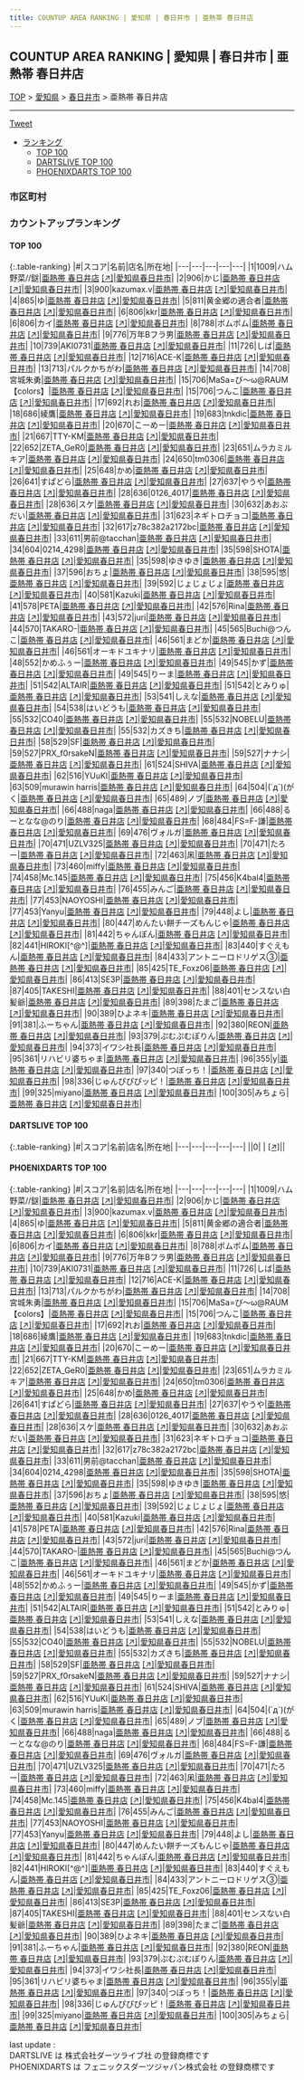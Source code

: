 ```yaml
---
title: COUNTUP AREA RANKING | 愛知県 | 春日井市 | 亜熱帯 春日井店
---
```

## COUNTUP AREA RANKING | 愛知県 | 春日井市 | 亜熱帯 春日井店

[TOP](/darts/rank/) > [愛知県](/darts/rank/愛知県/) > [春日井市](/darts/rank/愛知県/春日井市/) > 亜熱帯 春日井店

___

<a href="https://twitter.com/share?ref_src=twsrc%5Etfw" data-text="COUNTUP AREA RANKING | 愛知県春日井市亜熱帯 春日井店" class="twitter-share-button" data-hashtags="DARTSLIVE,PHOENIXDARTS,darts,ダーツ" data-show-count="false">Tweet</a>

* [ランキング](#カウントアップランキング)
    * [TOP 100](#top-100)
    * [DARTSLIVE TOP 100](#dartslive-top-100)
    * [PHOENIXDARTS TOP 100](#phoenixdarts-top-100)

### 市区町村

<ul>

</ul>

### カウントアップランキング

#### TOP 100



{:.table-ranking}
|#|スコア|名前|店名|所在地|
|---|---|---|---|---|
|1|1009|<span class="rank-name-pd">ハム野菜//鎹</span>|<a href="/darts/rank/shops/10368.html">亜熱帯 春日井店</a> <a href="https://vs.phoenixdarts.com/jp/shop/shopDetailInfo/s_10368?s_seq=10368">[↗]</a>|<a href="/darts/rank/愛知県/春日井市">愛知県春日井市</a>|
|2|906|<span class="rank-name-pd">かじ</span>|<a href="/darts/rank/shops/10368.html">亜熱帯 春日井店</a> <a href="https://vs.phoenixdarts.com/jp/shop/shopDetailInfo/s_10368?s_seq=10368">[↗]</a>|<a href="/darts/rank/愛知県/春日井市">愛知県春日井市</a>|
|3|900|<span class="rank-name-pd">kazumax.v</span>|<a href="/darts/rank/shops/10368.html">亜熱帯 春日井店</a> <a href="https://vs.phoenixdarts.com/jp/shop/shopDetailInfo/s_10368?s_seq=10368">[↗]</a>|<a href="/darts/rank/愛知県/春日井市">愛知県春日井市</a>|
|4|865|<span class="rank-name-pd">ゆ</span>|<a href="/darts/rank/shops/10368.html">亜熱帯 春日井店</a> <a href="https://vs.phoenixdarts.com/jp/shop/shopDetailInfo/s_10368?s_seq=10368">[↗]</a>|<a href="/darts/rank/愛知県/春日井市">愛知県春日井市</a>|
|5|811|<span class="rank-name-pd">黄金郷の適合者</span>|<a href="/darts/rank/shops/10368.html">亜熱帯 春日井店</a> <a href="https://vs.phoenixdarts.com/jp/shop/shopDetailInfo/s_10368?s_seq=10368">[↗]</a>|<a href="/darts/rank/愛知県/春日井市">愛知県春日井市</a>|
|6|806|<span class="rank-name-pd">kkr</span>|<a href="/darts/rank/shops/10368.html">亜熱帯 春日井店</a> <a href="https://vs.phoenixdarts.com/jp/shop/shopDetailInfo/s_10368?s_seq=10368">[↗]</a>|<a href="/darts/rank/愛知県/春日井市">愛知県春日井市</a>|
|6|806|<span class="rank-name-pd">カイ</span>|<a href="/darts/rank/shops/10368.html">亜熱帯 春日井店</a> <a href="https://vs.phoenixdarts.com/jp/shop/shopDetailInfo/s_10368?s_seq=10368">[↗]</a>|<a href="/darts/rank/愛知県/春日井市">愛知県春日井市</a>|
|8|788|<span class="rank-name-pd">ポムポム</span>|<a href="/darts/rank/shops/10368.html">亜熱帯 春日井店</a> <a href="https://vs.phoenixdarts.com/jp/shop/shopDetailInfo/s_10368?s_seq=10368">[↗]</a>|<a href="/darts/rank/愛知県/春日井市">愛知県春日井市</a>|
|9|776|<span class="rank-name-pd">万年Bフラ男</span>|<a href="/darts/rank/shops/10368.html">亜熱帯 春日井店</a> <a href="https://vs.phoenixdarts.com/jp/shop/shopDetailInfo/s_10368?s_seq=10368">[↗]</a>|<a href="/darts/rank/愛知県/春日井市">愛知県春日井市</a>|
|10|739|<span class="rank-name-pd">AKI0731</span>|<a href="/darts/rank/shops/10368.html">亜熱帯 春日井店</a> <a href="https://vs.phoenixdarts.com/jp/shop/shopDetailInfo/s_10368?s_seq=10368">[↗]</a>|<a href="/darts/rank/愛知県/春日井市">愛知県春日井市</a>|
|11|726|<span class="rank-name-pd">しば</span>|<a href="/darts/rank/shops/10368.html">亜熱帯 春日井店</a> <a href="https://vs.phoenixdarts.com/jp/shop/shopDetailInfo/s_10368?s_seq=10368">[↗]</a>|<a href="/darts/rank/愛知県/春日井市">愛知県春日井市</a>|
|12|716|<span class="rank-name-pd">ACE-K</span>|<a href="/darts/rank/shops/10368.html">亜熱帯 春日井店</a> <a href="https://vs.phoenixdarts.com/jp/shop/shopDetailInfo/s_10368?s_seq=10368">[↗]</a>|<a href="/darts/rank/愛知県/春日井市">愛知県春日井市</a>|
|13|713|<span class="rank-name-pd">パルクかちがわ</span>|<a href="/darts/rank/shops/10368.html">亜熱帯 春日井店</a> <a href="https://vs.phoenixdarts.com/jp/shop/shopDetailInfo/s_10368?s_seq=10368">[↗]</a>|<a href="/darts/rank/愛知県/春日井市">愛知県春日井市</a>|
|14|708|<span class="rank-name-pd">宮城朱勇</span>|<a href="/darts/rank/shops/10368.html">亜熱帯 春日井店</a> <a href="https://vs.phoenixdarts.com/jp/shop/shopDetailInfo/s_10368?s_seq=10368">[↗]</a>|<a href="/darts/rank/愛知県/春日井市">愛知県春日井市</a>|
|15|706|<span class="rank-name-pd">MaSa=び～ω@RAUM【colors】</span>|<a href="/darts/rank/shops/10368.html">亜熱帯 春日井店</a> <a href="https://vs.phoenixdarts.com/jp/shop/shopDetailInfo/s_10368?s_seq=10368">[↗]</a>|<a href="/darts/rank/愛知県/春日井市">愛知県春日井市</a>|
|15|706|<span class="rank-name-pd">つんこ</span>|<a href="/darts/rank/shops/10368.html">亜熱帯 春日井店</a> <a href="https://vs.phoenixdarts.com/jp/shop/shopDetailInfo/s_10368?s_seq=10368">[↗]</a>|<a href="/darts/rank/愛知県/春日井市">愛知県春日井市</a>|
|17|692|<span class="rank-name-pd">れお</span>|<a href="/darts/rank/shops/10368.html">亜熱帯 春日井店</a> <a href="https://vs.phoenixdarts.com/jp/shop/shopDetailInfo/s_10368?s_seq=10368">[↗]</a>|<a href="/darts/rank/愛知県/春日井市">愛知県春日井市</a>|
|18|686|<span class="rank-name-pd">綾鷹</span>|<a href="/darts/rank/shops/10368.html">亜熱帯 春日井店</a> <a href="https://vs.phoenixdarts.com/jp/shop/shopDetailInfo/s_10368?s_seq=10368">[↗]</a>|<a href="/darts/rank/愛知県/春日井市">愛知県春日井市</a>|
|19|683|<span class="rank-name-pd">tnkdic</span>|<a href="/darts/rank/shops/10368.html">亜熱帯 春日井店</a> <a href="https://vs.phoenixdarts.com/jp/shop/shopDetailInfo/s_10368?s_seq=10368">[↗]</a>|<a href="/darts/rank/愛知県/春日井市">愛知県春日井市</a>|
|20|670|<span class="rank-name-pd">こーめー</span>|<a href="/darts/rank/shops/10368.html">亜熱帯 春日井店</a> <a href="https://vs.phoenixdarts.com/jp/shop/shopDetailInfo/s_10368?s_seq=10368">[↗]</a>|<a href="/darts/rank/愛知県/春日井市">愛知県春日井市</a>|
|21|667|<span class="rank-name-pd">TTY-KM</span>|<a href="/darts/rank/shops/10368.html">亜熱帯 春日井店</a> <a href="https://vs.phoenixdarts.com/jp/shop/shopDetailInfo/s_10368?s_seq=10368">[↗]</a>|<a href="/darts/rank/愛知県/春日井市">愛知県春日井市</a>|
|22|652|<span class="rank-name-pd">ZETA_GeR0</span>|<a href="/darts/rank/shops/10368.html">亜熱帯 春日井店</a> <a href="https://vs.phoenixdarts.com/jp/shop/shopDetailInfo/s_10368?s_seq=10368">[↗]</a>|<a href="/darts/rank/愛知県/春日井市">愛知県春日井市</a>|
|23|651|<span class="rank-name-pd">ムラカミルキア</span>|<a href="/darts/rank/shops/10368.html">亜熱帯 春日井店</a> <a href="https://vs.phoenixdarts.com/jp/shop/shopDetailInfo/s_10368?s_seq=10368">[↗]</a>|<a href="/darts/rank/愛知県/春日井市">愛知県春日井市</a>|
|24|650|<span class="rank-name-pd">tm0306</span>|<a href="/darts/rank/shops/10368.html">亜熱帯 春日井店</a> <a href="https://vs.phoenixdarts.com/jp/shop/shopDetailInfo/s_10368?s_seq=10368">[↗]</a>|<a href="/darts/rank/愛知県/春日井市">愛知県春日井市</a>|
|25|648|<span class="rank-name-pd">かめ</span>|<a href="/darts/rank/shops/10368.html">亜熱帯 春日井店</a> <a href="https://vs.phoenixdarts.com/jp/shop/shopDetailInfo/s_10368?s_seq=10368">[↗]</a>|<a href="/darts/rank/愛知県/春日井市">愛知県春日井市</a>|
|26|641|<span class="rank-name-pd">すぱどら</span>|<a href="/darts/rank/shops/10368.html">亜熱帯 春日井店</a> <a href="https://vs.phoenixdarts.com/jp/shop/shopDetailInfo/s_10368?s_seq=10368">[↗]</a>|<a href="/darts/rank/愛知県/春日井市">愛知県春日井市</a>|
|27|637|<span class="rank-name-pd">やうや</span>|<a href="/darts/rank/shops/10368.html">亜熱帯 春日井店</a> <a href="https://vs.phoenixdarts.com/jp/shop/shopDetailInfo/s_10368?s_seq=10368">[↗]</a>|<a href="/darts/rank/愛知県/春日井市">愛知県春日井市</a>|
|28|636|<span class="rank-name-pd">0126_4017</span>|<a href="/darts/rank/shops/10368.html">亜熱帯 春日井店</a> <a href="https://vs.phoenixdarts.com/jp/shop/shopDetailInfo/s_10368?s_seq=10368">[↗]</a>|<a href="/darts/rank/愛知県/春日井市">愛知県春日井市</a>|
|28|636|<span class="rank-name-pd">スケ</span>|<a href="/darts/rank/shops/10368.html">亜熱帯 春日井店</a> <a href="https://vs.phoenixdarts.com/jp/shop/shopDetailInfo/s_10368?s_seq=10368">[↗]</a>|<a href="/darts/rank/愛知県/春日井市">愛知県春日井市</a>|
|30|632|<span class="rank-name-pd">あおぶだい</span>|<a href="/darts/rank/shops/10368.html">亜熱帯 春日井店</a> <a href="https://vs.phoenixdarts.com/jp/shop/shopDetailInfo/s_10368?s_seq=10368">[↗]</a>|<a href="/darts/rank/愛知県/春日井市">愛知県春日井市</a>|
|31|623|<span class="rank-name-pd">ネギトロチョコ</span>|<a href="/darts/rank/shops/10368.html">亜熱帯 春日井店</a> <a href="https://vs.phoenixdarts.com/jp/shop/shopDetailInfo/s_10368?s_seq=10368">[↗]</a>|<a href="/darts/rank/愛知県/春日井市">愛知県春日井市</a>|
|32|617|<span class="rank-name-pd">z78c382a2172bc</span>|<a href="/darts/rank/shops/10368.html">亜熱帯 春日井店</a> <a href="https://vs.phoenixdarts.com/jp/shop/shopDetailInfo/s_10368?s_seq=10368">[↗]</a>|<a href="/darts/rank/愛知県/春日井市">愛知県春日井市</a>|
|33|611|<span class="rank-name-pd">男前@tacchan</span>|<a href="/darts/rank/shops/10368.html">亜熱帯 春日井店</a> <a href="https://vs.phoenixdarts.com/jp/shop/shopDetailInfo/s_10368?s_seq=10368">[↗]</a>|<a href="/darts/rank/愛知県/春日井市">愛知県春日井市</a>|
|34|604|<span class="rank-name-pd">0214_4298</span>|<a href="/darts/rank/shops/10368.html">亜熱帯 春日井店</a> <a href="https://vs.phoenixdarts.com/jp/shop/shopDetailInfo/s_10368?s_seq=10368">[↗]</a>|<a href="/darts/rank/愛知県/春日井市">愛知県春日井市</a>|
|35|598|<span class="rank-name-pd">SHOTA</span>|<a href="/darts/rank/shops/10368.html">亜熱帯 春日井店</a> <a href="https://vs.phoenixdarts.com/jp/shop/shopDetailInfo/s_10368?s_seq=10368">[↗]</a>|<a href="/darts/rank/愛知県/春日井市">愛知県春日井市</a>|
|35|598|<span class="rank-name-pd">ゆきゆき</span>|<a href="/darts/rank/shops/10368.html">亜熱帯 春日井店</a> <a href="https://vs.phoenixdarts.com/jp/shop/shopDetailInfo/s_10368?s_seq=10368">[↗]</a>|<a href="/darts/rank/愛知県/春日井市">愛知県春日井市</a>|
|37|596|<span class="rank-name-pd">おちょ</span>|<a href="/darts/rank/shops/10368.html">亜熱帯 春日井店</a> <a href="https://vs.phoenixdarts.com/jp/shop/shopDetailInfo/s_10368?s_seq=10368">[↗]</a>|<a href="/darts/rank/愛知県/春日井市">愛知県春日井市</a>|
|38|595|<span class="rank-name-pd">悠</span>|<a href="/darts/rank/shops/10368.html">亜熱帯 春日井店</a> <a href="https://vs.phoenixdarts.com/jp/shop/shopDetailInfo/s_10368?s_seq=10368">[↗]</a>|<a href="/darts/rank/愛知県/春日井市">愛知県春日井市</a>|
|39|592|<span class="rank-name-pd">じょじょじょ</span>|<a href="/darts/rank/shops/10368.html">亜熱帯 春日井店</a> <a href="https://vs.phoenixdarts.com/jp/shop/shopDetailInfo/s_10368?s_seq=10368">[↗]</a>|<a href="/darts/rank/愛知県/春日井市">愛知県春日井市</a>|
|40|581|<span class="rank-name-pd">Kazuki</span>|<a href="/darts/rank/shops/10368.html">亜熱帯 春日井店</a> <a href="https://vs.phoenixdarts.com/jp/shop/shopDetailInfo/s_10368?s_seq=10368">[↗]</a>|<a href="/darts/rank/愛知県/春日井市">愛知県春日井市</a>|
|41|578|<span class="rank-name-pd">PETA</span>|<a href="/darts/rank/shops/10368.html">亜熱帯 春日井店</a> <a href="https://vs.phoenixdarts.com/jp/shop/shopDetailInfo/s_10368?s_seq=10368">[↗]</a>|<a href="/darts/rank/愛知県/春日井市">愛知県春日井市</a>|
|42|576|<span class="rank-name-pd">Rina</span>|<a href="/darts/rank/shops/10368.html">亜熱帯 春日井店</a> <a href="https://vs.phoenixdarts.com/jp/shop/shopDetailInfo/s_10368?s_seq=10368">[↗]</a>|<a href="/darts/rank/愛知県/春日井市">愛知県春日井市</a>|
|43|572|<span class="rank-name-pd">juri</span>|<a href="/darts/rank/shops/10368.html">亜熱帯 春日井店</a> <a href="https://vs.phoenixdarts.com/jp/shop/shopDetailInfo/s_10368?s_seq=10368">[↗]</a>|<a href="/darts/rank/愛知県/春日井市">愛知県春日井市</a>|
|44|570|<span class="rank-name-pd">TAKARO-</span>|<a href="/darts/rank/shops/10368.html">亜熱帯 春日井店</a> <a href="https://vs.phoenixdarts.com/jp/shop/shopDetailInfo/s_10368?s_seq=10368">[↗]</a>|<a href="/darts/rank/愛知県/春日井市">愛知県春日井市</a>|
|45|565|<span class="rank-name-pd">Buchi@つんこ</span>|<a href="/darts/rank/shops/10368.html">亜熱帯 春日井店</a> <a href="https://vs.phoenixdarts.com/jp/shop/shopDetailInfo/s_10368?s_seq=10368">[↗]</a>|<a href="/darts/rank/愛知県/春日井市">愛知県春日井市</a>|
|46|561|<span class="rank-name-pd">まどか</span>|<a href="/darts/rank/shops/10368.html">亜熱帯 春日井店</a> <a href="https://vs.phoenixdarts.com/jp/shop/shopDetailInfo/s_10368?s_seq=10368">[↗]</a>|<a href="/darts/rank/愛知県/春日井市">愛知県春日井市</a>|
|46|561|<span class="rank-name-pd">オーキドユキナリ</span>|<a href="/darts/rank/shops/10368.html">亜熱帯 春日井店</a> <a href="https://vs.phoenixdarts.com/jp/shop/shopDetailInfo/s_10368?s_seq=10368">[↗]</a>|<a href="/darts/rank/愛知県/春日井市">愛知県春日井市</a>|
|48|552|<span class="rank-name-pd">かめふぅー</span>|<a href="/darts/rank/shops/10368.html">亜熱帯 春日井店</a> <a href="https://vs.phoenixdarts.com/jp/shop/shopDetailInfo/s_10368?s_seq=10368">[↗]</a>|<a href="/darts/rank/愛知県/春日井市">愛知県春日井市</a>|
|49|545|<span class="rank-name-pd">かず</span>|<a href="/darts/rank/shops/10368.html">亜熱帯 春日井店</a> <a href="https://vs.phoenixdarts.com/jp/shop/shopDetailInfo/s_10368?s_seq=10368">[↗]</a>|<a href="/darts/rank/愛知県/春日井市">愛知県春日井市</a>|
|49|545|<span class="rank-name-pd">りーま</span>|<a href="/darts/rank/shops/10368.html">亜熱帯 春日井店</a> <a href="https://vs.phoenixdarts.com/jp/shop/shopDetailInfo/s_10368?s_seq=10368">[↗]</a>|<a href="/darts/rank/愛知県/春日井市">愛知県春日井市</a>|
|51|542|<span class="rank-name-pd">ALTAIR</span>|<a href="/darts/rank/shops/10368.html">亜熱帯 春日井店</a> <a href="https://vs.phoenixdarts.com/jp/shop/shopDetailInfo/s_10368?s_seq=10368">[↗]</a>|<a href="/darts/rank/愛知県/春日井市">愛知県春日井市</a>|
|51|542|<span class="rank-name-pd">とみりゅ</span>|<a href="/darts/rank/shops/10368.html">亜熱帯 春日井店</a> <a href="https://vs.phoenixdarts.com/jp/shop/shopDetailInfo/s_10368?s_seq=10368">[↗]</a>|<a href="/darts/rank/愛知県/春日井市">愛知県春日井市</a>|
|53|541|<span class="rank-name-pd">しえな</span>|<a href="/darts/rank/shops/10368.html">亜熱帯 春日井店</a> <a href="https://vs.phoenixdarts.com/jp/shop/shopDetailInfo/s_10368?s_seq=10368">[↗]</a>|<a href="/darts/rank/愛知県/春日井市">愛知県春日井市</a>|
|54|538|<span class="rank-name-pd">はいどうも</span>|<a href="/darts/rank/shops/10368.html">亜熱帯 春日井店</a> <a href="https://vs.phoenixdarts.com/jp/shop/shopDetailInfo/s_10368?s_seq=10368">[↗]</a>|<a href="/darts/rank/愛知県/春日井市">愛知県春日井市</a>|
|55|532|<span class="rank-name-pd">CO40</span>|<a href="/darts/rank/shops/10368.html">亜熱帯 春日井店</a> <a href="https://vs.phoenixdarts.com/jp/shop/shopDetailInfo/s_10368?s_seq=10368">[↗]</a>|<a href="/darts/rank/愛知県/春日井市">愛知県春日井市</a>|
|55|532|<span class="rank-name-pd">NOBELU</span>|<a href="/darts/rank/shops/10368.html">亜熱帯 春日井店</a> <a href="https://vs.phoenixdarts.com/jp/shop/shopDetailInfo/s_10368?s_seq=10368">[↗]</a>|<a href="/darts/rank/愛知県/春日井市">愛知県春日井市</a>|
|55|532|<span class="rank-name-pd">カズきち</span>|<a href="/darts/rank/shops/10368.html">亜熱帯 春日井店</a> <a href="https://vs.phoenixdarts.com/jp/shop/shopDetailInfo/s_10368?s_seq=10368">[↗]</a>|<a href="/darts/rank/愛知県/春日井市">愛知県春日井市</a>|
|58|529|<span class="rank-name-pd">SF</span>|<a href="/darts/rank/shops/10368.html">亜熱帯 春日井店</a> <a href="https://vs.phoenixdarts.com/jp/shop/shopDetailInfo/s_10368?s_seq=10368">[↗]</a>|<a href="/darts/rank/愛知県/春日井市">愛知県春日井市</a>|
|59|527|<span class="rank-name-pd">PRX_f0rsakeN</span>|<a href="/darts/rank/shops/10368.html">亜熱帯 春日井店</a> <a href="https://vs.phoenixdarts.com/jp/shop/shopDetailInfo/s_10368?s_seq=10368">[↗]</a>|<a href="/darts/rank/愛知県/春日井市">愛知県春日井市</a>|
|59|527|<span class="rank-name-pd">ナナシ</span>|<a href="/darts/rank/shops/10368.html">亜熱帯 春日井店</a> <a href="https://vs.phoenixdarts.com/jp/shop/shopDetailInfo/s_10368?s_seq=10368">[↗]</a>|<a href="/darts/rank/愛知県/春日井市">愛知県春日井市</a>|
|61|524|<span class="rank-name-pd">SHIVA</span>|<a href="/darts/rank/shops/10368.html">亜熱帯 春日井店</a> <a href="https://vs.phoenixdarts.com/jp/shop/shopDetailInfo/s_10368?s_seq=10368">[↗]</a>|<a href="/darts/rank/愛知県/春日井市">愛知県春日井市</a>|
|62|516|<span class="rank-name-pd">YUuKI</span>|<a href="/darts/rank/shops/10368.html">亜熱帯 春日井店</a> <a href="https://vs.phoenixdarts.com/jp/shop/shopDetailInfo/s_10368?s_seq=10368">[↗]</a>|<a href="/darts/rank/愛知県/春日井市">愛知県春日井市</a>|
|63|509|<span class="rank-name-pd">murawin harris</span>|<a href="/darts/rank/shops/10368.html">亜熱帯 春日井店</a> <a href="https://vs.phoenixdarts.com/jp/shop/shopDetailInfo/s_10368?s_seq=10368">[↗]</a>|<a href="/darts/rank/愛知県/春日井市">愛知県春日井市</a>|
|64|504|<span class="rank-name-pd">(´д`)(がく</span>|<a href="/darts/rank/shops/10368.html">亜熱帯 春日井店</a> <a href="https://vs.phoenixdarts.com/jp/shop/shopDetailInfo/s_10368?s_seq=10368">[↗]</a>|<a href="/darts/rank/愛知県/春日井市">愛知県春日井市</a>|
|65|489|<span class="rank-name-pd">ノブ</span>|<a href="/darts/rank/shops/10368.html">亜熱帯 春日井店</a> <a href="https://vs.phoenixdarts.com/jp/shop/shopDetailInfo/s_10368?s_seq=10368">[↗]</a>|<a href="/darts/rank/愛知県/春日井市">愛知県春日井市</a>|
|66|488|<span class="rank-name-pd">naga</span>|<a href="/darts/rank/shops/10368.html">亜熱帯 春日井店</a> <a href="https://vs.phoenixdarts.com/jp/shop/shopDetailInfo/s_10368?s_seq=10368">[↗]</a>|<a href="/darts/rank/愛知県/春日井市">愛知県春日井市</a>|
|66|488|<span class="rank-name-pd">るーとなな@のり</span>|<a href="/darts/rank/shops/10368.html">亜熱帯 春日井店</a> <a href="https://vs.phoenixdarts.com/jp/shop/shopDetailInfo/s_10368?s_seq=10368">[↗]</a>|<a href="/darts/rank/愛知県/春日井市">愛知県春日井市</a>|
|68|484|<span class="rank-name-pd">FS=F-謙</span>|<a href="/darts/rank/shops/10368.html">亜熱帯 春日井店</a> <a href="https://vs.phoenixdarts.com/jp/shop/shopDetailInfo/s_10368?s_seq=10368">[↗]</a>|<a href="/darts/rank/愛知県/春日井市">愛知県春日井市</a>|
|69|476|<span class="rank-name-pd">ヴォルガ</span>|<a href="/darts/rank/shops/10368.html">亜熱帯 春日井店</a> <a href="https://vs.phoenixdarts.com/jp/shop/shopDetailInfo/s_10368?s_seq=10368">[↗]</a>|<a href="/darts/rank/愛知県/春日井市">愛知県春日井市</a>|
|70|471|<span class="rank-name-pd">UZLV325</span>|<a href="/darts/rank/shops/10368.html">亜熱帯 春日井店</a> <a href="https://vs.phoenixdarts.com/jp/shop/shopDetailInfo/s_10368?s_seq=10368">[↗]</a>|<a href="/darts/rank/愛知県/春日井市">愛知県春日井市</a>|
|70|471|<span class="rank-name-pd">たろー</span>|<a href="/darts/rank/shops/10368.html">亜熱帯 春日井店</a> <a href="https://vs.phoenixdarts.com/jp/shop/shopDetailInfo/s_10368?s_seq=10368">[↗]</a>|<a href="/darts/rank/愛知県/春日井市">愛知県春日井市</a>|
|72|463|<span class="rank-name-pd">凩</span>|<a href="/darts/rank/shops/10368.html">亜熱帯 春日井店</a> <a href="https://vs.phoenixdarts.com/jp/shop/shopDetailInfo/s_10368?s_seq=10368">[↗]</a>|<a href="/darts/rank/愛知県/春日井市">愛知県春日井市</a>|
|73|460|<span class="rank-name-pd">miffy</span>|<a href="/darts/rank/shops/10368.html">亜熱帯 春日井店</a> <a href="https://vs.phoenixdarts.com/jp/shop/shopDetailInfo/s_10368?s_seq=10368">[↗]</a>|<a href="/darts/rank/愛知県/春日井市">愛知県春日井市</a>|
|74|458|<span class="rank-name-pd">Mc.145</span>|<a href="/darts/rank/shops/10368.html">亜熱帯 春日井店</a> <a href="https://vs.phoenixdarts.com/jp/shop/shopDetailInfo/s_10368?s_seq=10368">[↗]</a>|<a href="/darts/rank/愛知県/春日井市">愛知県春日井市</a>|
|75|456|<span class="rank-name-pd">K4bal4</span>|<a href="/darts/rank/shops/10368.html">亜熱帯 春日井店</a> <a href="https://vs.phoenixdarts.com/jp/shop/shopDetailInfo/s_10368?s_seq=10368">[↗]</a>|<a href="/darts/rank/愛知県/春日井市">愛知県春日井市</a>|
|76|455|<span class="rank-name-pd">みんご</span>|<a href="/darts/rank/shops/10368.html">亜熱帯 春日井店</a> <a href="https://vs.phoenixdarts.com/jp/shop/shopDetailInfo/s_10368?s_seq=10368">[↗]</a>|<a href="/darts/rank/愛知県/春日井市">愛知県春日井市</a>|
|77|453|<span class="rank-name-pd">NAOYOSHI</span>|<a href="/darts/rank/shops/10368.html">亜熱帯 春日井店</a> <a href="https://vs.phoenixdarts.com/jp/shop/shopDetailInfo/s_10368?s_seq=10368">[↗]</a>|<a href="/darts/rank/愛知県/春日井市">愛知県春日井市</a>|
|77|453|<span class="rank-name-pd">Yanyu</span>|<a href="/darts/rank/shops/10368.html">亜熱帯 春日井店</a> <a href="https://vs.phoenixdarts.com/jp/shop/shopDetailInfo/s_10368?s_seq=10368">[↗]</a>|<a href="/darts/rank/愛知県/春日井市">愛知県春日井市</a>|
|79|448|<span class="rank-name-pd">よし</span>|<a href="/darts/rank/shops/10368.html">亜熱帯 春日井店</a> <a href="https://vs.phoenixdarts.com/jp/shop/shopDetailInfo/s_10368?s_seq=10368">[↗]</a>|<a href="/darts/rank/愛知県/春日井市">愛知県春日井市</a>|
|80|447|<span class="rank-name-pd">めんたい餅チーズもんじゃ</span>|<a href="/darts/rank/shops/10368.html">亜熱帯 春日井店</a> <a href="https://vs.phoenixdarts.com/jp/shop/shopDetailInfo/s_10368?s_seq=10368">[↗]</a>|<a href="/darts/rank/愛知県/春日井市">愛知県春日井市</a>|
|81|442|<span class="rank-name-pd">ちゃんぽん</span>|<a href="/darts/rank/shops/10368.html">亜熱帯 春日井店</a> <a href="https://vs.phoenixdarts.com/jp/shop/shopDetailInfo/s_10368?s_seq=10368">[↗]</a>|<a href="/darts/rank/愛知県/春日井市">愛知県春日井市</a>|
|82|441|<span class="rank-name-pd">HIROKI[^@^]</span>|<a href="/darts/rank/shops/10368.html">亜熱帯 春日井店</a> <a href="https://vs.phoenixdarts.com/jp/shop/shopDetailInfo/s_10368?s_seq=10368">[↗]</a>|<a href="/darts/rank/愛知県/春日井市">愛知県春日井市</a>|
|83|440|<span class="rank-name-pd">すぐえもん</span>|<a href="/darts/rank/shops/10368.html">亜熱帯 春日井店</a> <a href="https://vs.phoenixdarts.com/jp/shop/shopDetailInfo/s_10368?s_seq=10368">[↗]</a>|<a href="/darts/rank/愛知県/春日井市">愛知県春日井市</a>|
|84|433|<span class="rank-name-pd">アントニーロドリゲス③</span>|<a href="/darts/rank/shops/10368.html">亜熱帯 春日井店</a> <a href="https://vs.phoenixdarts.com/jp/shop/shopDetailInfo/s_10368?s_seq=10368">[↗]</a>|<a href="/darts/rank/愛知県/春日井市">愛知県春日井市</a>|
|85|425|<span class="rank-name-pd">TE_Foxz06</span>|<a href="/darts/rank/shops/10368.html">亜熱帯 春日井店</a> <a href="https://vs.phoenixdarts.com/jp/shop/shopDetailInfo/s_10368?s_seq=10368">[↗]</a>|<a href="/darts/rank/愛知県/春日井市">愛知県春日井市</a>|
|86|413|<span class="rank-name-pd">SE3P</span>|<a href="/darts/rank/shops/10368.html">亜熱帯 春日井店</a> <a href="https://vs.phoenixdarts.com/jp/shop/shopDetailInfo/s_10368?s_seq=10368">[↗]</a>|<a href="/darts/rank/愛知県/春日井市">愛知県春日井市</a>|
|87|405|<span class="rank-name-pd">TAKESHI</span>|<a href="/darts/rank/shops/10368.html">亜熱帯 春日井店</a> <a href="https://vs.phoenixdarts.com/jp/shop/shopDetailInfo/s_10368?s_seq=10368">[↗]</a>|<a href="/darts/rank/愛知県/春日井市">愛知県春日井市</a>|
|88|401|<span class="rank-name-pd">センスない白髪爺</span>|<a href="/darts/rank/shops/10368.html">亜熱帯 春日井店</a> <a href="https://vs.phoenixdarts.com/jp/shop/shopDetailInfo/s_10368?s_seq=10368">[↗]</a>|<a href="/darts/rank/愛知県/春日井市">愛知県春日井市</a>|
|89|398|<span class="rank-name-pd">たまご</span>|<a href="/darts/rank/shops/10368.html">亜熱帯 春日井店</a> <a href="https://vs.phoenixdarts.com/jp/shop/shopDetailInfo/s_10368?s_seq=10368">[↗]</a>|<a href="/darts/rank/愛知県/春日井市">愛知県春日井市</a>|
|90|389|<span class="rank-name-pd">ひよネキ</span>|<a href="/darts/rank/shops/10368.html">亜熱帯 春日井店</a> <a href="https://vs.phoenixdarts.com/jp/shop/shopDetailInfo/s_10368?s_seq=10368">[↗]</a>|<a href="/darts/rank/愛知県/春日井市">愛知県春日井市</a>|
|91|381|<span class="rank-name-pd">ふーちゃん</span>|<a href="/darts/rank/shops/10368.html">亜熱帯 春日井店</a> <a href="https://vs.phoenixdarts.com/jp/shop/shopDetailInfo/s_10368?s_seq=10368">[↗]</a>|<a href="/darts/rank/愛知県/春日井市">愛知県春日井市</a>|
|92|380|<span class="rank-name-pd">REON</span>|<a href="/darts/rank/shops/10368.html">亜熱帯 春日井店</a> <a href="https://vs.phoenixdarts.com/jp/shop/shopDetailInfo/s_10368?s_seq=10368">[↗]</a>|<a href="/darts/rank/愛知県/春日井市">愛知県春日井市</a>|
|93|379|<span class="rank-name-pd">ぷむぷむぽりん</span>|<a href="/darts/rank/shops/10368.html">亜熱帯 春日井店</a> <a href="https://vs.phoenixdarts.com/jp/shop/shopDetailInfo/s_10368?s_seq=10368">[↗]</a>|<a href="/darts/rank/愛知県/春日井市">愛知県春日井市</a>|
|94|373|<span class="rank-name-pd">イワシ社長</span>|<a href="/darts/rank/shops/10368.html">亜熱帯 春日井店</a> <a href="https://vs.phoenixdarts.com/jp/shop/shopDetailInfo/s_10368?s_seq=10368">[↗]</a>|<a href="/darts/rank/愛知県/春日井市">愛知県春日井市</a>|
|95|361|<span class="rank-name-pd">リハビリ婆ちゃま</span>|<a href="/darts/rank/shops/10368.html">亜熱帯 春日井店</a> <a href="https://vs.phoenixdarts.com/jp/shop/shopDetailInfo/s_10368?s_seq=10368">[↗]</a>|<a href="/darts/rank/愛知県/春日井市">愛知県春日井市</a>|
|96|355|<span class="rank-name-pd">y</span>|<a href="/darts/rank/shops/10368.html">亜熱帯 春日井店</a> <a href="https://vs.phoenixdarts.com/jp/shop/shopDetailInfo/s_10368?s_seq=10368">[↗]</a>|<a href="/darts/rank/愛知県/春日井市">愛知県春日井市</a>|
|97|340|<span class="rank-name-pd">つぼっち！</span>|<a href="/darts/rank/shops/10368.html">亜熱帯 春日井店</a> <a href="https://vs.phoenixdarts.com/jp/shop/shopDetailInfo/s_10368?s_seq=10368">[↗]</a>|<a href="/darts/rank/愛知県/春日井市">愛知県春日井市</a>|
|98|336|<span class="rank-name-pd">じゅんぴぴぴッピ！</span>|<a href="/darts/rank/shops/10368.html">亜熱帯 春日井店</a> <a href="https://vs.phoenixdarts.com/jp/shop/shopDetailInfo/s_10368?s_seq=10368">[↗]</a>|<a href="/darts/rank/愛知県/春日井市">愛知県春日井市</a>|
|99|325|<span class="rank-name-pd">miyano</span>|<a href="/darts/rank/shops/10368.html">亜熱帯 春日井店</a> <a href="https://vs.phoenixdarts.com/jp/shop/shopDetailInfo/s_10368?s_seq=10368">[↗]</a>|<a href="/darts/rank/愛知県/春日井市">愛知県春日井市</a>|
|100|305|<span class="rank-name-pd">みちょら</span>|<a href="/darts/rank/shops/10368.html">亜熱帯 春日井店</a> <a href="https://vs.phoenixdarts.com/jp/shop/shopDetailInfo/s_10368?s_seq=10368">[↗]</a>|<a href="/darts/rank/愛知県/春日井市">愛知県春日井市</a>|


#### DARTSLIVE TOP 100



{:.table-ranking}
|#|スコア|名前|店名|所在地|
|---|---|---|---|---|
||0|<span class="rank-name-dl"> </span>|<a href="/darts/rank/shops/.html"></a> <a href="">[↗]</a>|<a href="/darts/rank//"></a>|


#### PHOENIXDARTS TOP 100



{:.table-ranking}
|#|スコア|名前|店名|所在地|
|---|---|---|---|---|
|1|1009|<span class="rank-name-pd">ハム野菜//鎹</span>|<a href="/darts/rank/shops/10368.html">亜熱帯 春日井店</a> <a href="https://vs.phoenixdarts.com/jp/shop/shopDetailInfo/s_10368?s_seq=10368">[↗]</a>|<a href="/darts/rank/愛知県/春日井市">愛知県春日井市</a>|
|2|906|<span class="rank-name-pd">かじ</span>|<a href="/darts/rank/shops/10368.html">亜熱帯 春日井店</a> <a href="https://vs.phoenixdarts.com/jp/shop/shopDetailInfo/s_10368?s_seq=10368">[↗]</a>|<a href="/darts/rank/愛知県/春日井市">愛知県春日井市</a>|
|3|900|<span class="rank-name-pd">kazumax.v</span>|<a href="/darts/rank/shops/10368.html">亜熱帯 春日井店</a> <a href="https://vs.phoenixdarts.com/jp/shop/shopDetailInfo/s_10368?s_seq=10368">[↗]</a>|<a href="/darts/rank/愛知県/春日井市">愛知県春日井市</a>|
|4|865|<span class="rank-name-pd">ゆ</span>|<a href="/darts/rank/shops/10368.html">亜熱帯 春日井店</a> <a href="https://vs.phoenixdarts.com/jp/shop/shopDetailInfo/s_10368?s_seq=10368">[↗]</a>|<a href="/darts/rank/愛知県/春日井市">愛知県春日井市</a>|
|5|811|<span class="rank-name-pd">黄金郷の適合者</span>|<a href="/darts/rank/shops/10368.html">亜熱帯 春日井店</a> <a href="https://vs.phoenixdarts.com/jp/shop/shopDetailInfo/s_10368?s_seq=10368">[↗]</a>|<a href="/darts/rank/愛知県/春日井市">愛知県春日井市</a>|
|6|806|<span class="rank-name-pd">kkr</span>|<a href="/darts/rank/shops/10368.html">亜熱帯 春日井店</a> <a href="https://vs.phoenixdarts.com/jp/shop/shopDetailInfo/s_10368?s_seq=10368">[↗]</a>|<a href="/darts/rank/愛知県/春日井市">愛知県春日井市</a>|
|6|806|<span class="rank-name-pd">カイ</span>|<a href="/darts/rank/shops/10368.html">亜熱帯 春日井店</a> <a href="https://vs.phoenixdarts.com/jp/shop/shopDetailInfo/s_10368?s_seq=10368">[↗]</a>|<a href="/darts/rank/愛知県/春日井市">愛知県春日井市</a>|
|8|788|<span class="rank-name-pd">ポムポム</span>|<a href="/darts/rank/shops/10368.html">亜熱帯 春日井店</a> <a href="https://vs.phoenixdarts.com/jp/shop/shopDetailInfo/s_10368?s_seq=10368">[↗]</a>|<a href="/darts/rank/愛知県/春日井市">愛知県春日井市</a>|
|9|776|<span class="rank-name-pd">万年Bフラ男</span>|<a href="/darts/rank/shops/10368.html">亜熱帯 春日井店</a> <a href="https://vs.phoenixdarts.com/jp/shop/shopDetailInfo/s_10368?s_seq=10368">[↗]</a>|<a href="/darts/rank/愛知県/春日井市">愛知県春日井市</a>|
|10|739|<span class="rank-name-pd">AKI0731</span>|<a href="/darts/rank/shops/10368.html">亜熱帯 春日井店</a> <a href="https://vs.phoenixdarts.com/jp/shop/shopDetailInfo/s_10368?s_seq=10368">[↗]</a>|<a href="/darts/rank/愛知県/春日井市">愛知県春日井市</a>|
|11|726|<span class="rank-name-pd">しば</span>|<a href="/darts/rank/shops/10368.html">亜熱帯 春日井店</a> <a href="https://vs.phoenixdarts.com/jp/shop/shopDetailInfo/s_10368?s_seq=10368">[↗]</a>|<a href="/darts/rank/愛知県/春日井市">愛知県春日井市</a>|
|12|716|<span class="rank-name-pd">ACE-K</span>|<a href="/darts/rank/shops/10368.html">亜熱帯 春日井店</a> <a href="https://vs.phoenixdarts.com/jp/shop/shopDetailInfo/s_10368?s_seq=10368">[↗]</a>|<a href="/darts/rank/愛知県/春日井市">愛知県春日井市</a>|
|13|713|<span class="rank-name-pd">パルクかちがわ</span>|<a href="/darts/rank/shops/10368.html">亜熱帯 春日井店</a> <a href="https://vs.phoenixdarts.com/jp/shop/shopDetailInfo/s_10368?s_seq=10368">[↗]</a>|<a href="/darts/rank/愛知県/春日井市">愛知県春日井市</a>|
|14|708|<span class="rank-name-pd">宮城朱勇</span>|<a href="/darts/rank/shops/10368.html">亜熱帯 春日井店</a> <a href="https://vs.phoenixdarts.com/jp/shop/shopDetailInfo/s_10368?s_seq=10368">[↗]</a>|<a href="/darts/rank/愛知県/春日井市">愛知県春日井市</a>|
|15|706|<span class="rank-name-pd">MaSa=び～ω@RAUM【colors】</span>|<a href="/darts/rank/shops/10368.html">亜熱帯 春日井店</a> <a href="https://vs.phoenixdarts.com/jp/shop/shopDetailInfo/s_10368?s_seq=10368">[↗]</a>|<a href="/darts/rank/愛知県/春日井市">愛知県春日井市</a>|
|15|706|<span class="rank-name-pd">つんこ</span>|<a href="/darts/rank/shops/10368.html">亜熱帯 春日井店</a> <a href="https://vs.phoenixdarts.com/jp/shop/shopDetailInfo/s_10368?s_seq=10368">[↗]</a>|<a href="/darts/rank/愛知県/春日井市">愛知県春日井市</a>|
|17|692|<span class="rank-name-pd">れお</span>|<a href="/darts/rank/shops/10368.html">亜熱帯 春日井店</a> <a href="https://vs.phoenixdarts.com/jp/shop/shopDetailInfo/s_10368?s_seq=10368">[↗]</a>|<a href="/darts/rank/愛知県/春日井市">愛知県春日井市</a>|
|18|686|<span class="rank-name-pd">綾鷹</span>|<a href="/darts/rank/shops/10368.html">亜熱帯 春日井店</a> <a href="https://vs.phoenixdarts.com/jp/shop/shopDetailInfo/s_10368?s_seq=10368">[↗]</a>|<a href="/darts/rank/愛知県/春日井市">愛知県春日井市</a>|
|19|683|<span class="rank-name-pd">tnkdic</span>|<a href="/darts/rank/shops/10368.html">亜熱帯 春日井店</a> <a href="https://vs.phoenixdarts.com/jp/shop/shopDetailInfo/s_10368?s_seq=10368">[↗]</a>|<a href="/darts/rank/愛知県/春日井市">愛知県春日井市</a>|
|20|670|<span class="rank-name-pd">こーめー</span>|<a href="/darts/rank/shops/10368.html">亜熱帯 春日井店</a> <a href="https://vs.phoenixdarts.com/jp/shop/shopDetailInfo/s_10368?s_seq=10368">[↗]</a>|<a href="/darts/rank/愛知県/春日井市">愛知県春日井市</a>|
|21|667|<span class="rank-name-pd">TTY-KM</span>|<a href="/darts/rank/shops/10368.html">亜熱帯 春日井店</a> <a href="https://vs.phoenixdarts.com/jp/shop/shopDetailInfo/s_10368?s_seq=10368">[↗]</a>|<a href="/darts/rank/愛知県/春日井市">愛知県春日井市</a>|
|22|652|<span class="rank-name-pd">ZETA_GeR0</span>|<a href="/darts/rank/shops/10368.html">亜熱帯 春日井店</a> <a href="https://vs.phoenixdarts.com/jp/shop/shopDetailInfo/s_10368?s_seq=10368">[↗]</a>|<a href="/darts/rank/愛知県/春日井市">愛知県春日井市</a>|
|23|651|<span class="rank-name-pd">ムラカミルキア</span>|<a href="/darts/rank/shops/10368.html">亜熱帯 春日井店</a> <a href="https://vs.phoenixdarts.com/jp/shop/shopDetailInfo/s_10368?s_seq=10368">[↗]</a>|<a href="/darts/rank/愛知県/春日井市">愛知県春日井市</a>|
|24|650|<span class="rank-name-pd">tm0306</span>|<a href="/darts/rank/shops/10368.html">亜熱帯 春日井店</a> <a href="https://vs.phoenixdarts.com/jp/shop/shopDetailInfo/s_10368?s_seq=10368">[↗]</a>|<a href="/darts/rank/愛知県/春日井市">愛知県春日井市</a>|
|25|648|<span class="rank-name-pd">かめ</span>|<a href="/darts/rank/shops/10368.html">亜熱帯 春日井店</a> <a href="https://vs.phoenixdarts.com/jp/shop/shopDetailInfo/s_10368?s_seq=10368">[↗]</a>|<a href="/darts/rank/愛知県/春日井市">愛知県春日井市</a>|
|26|641|<span class="rank-name-pd">すぱどら</span>|<a href="/darts/rank/shops/10368.html">亜熱帯 春日井店</a> <a href="https://vs.phoenixdarts.com/jp/shop/shopDetailInfo/s_10368?s_seq=10368">[↗]</a>|<a href="/darts/rank/愛知県/春日井市">愛知県春日井市</a>|
|27|637|<span class="rank-name-pd">やうや</span>|<a href="/darts/rank/shops/10368.html">亜熱帯 春日井店</a> <a href="https://vs.phoenixdarts.com/jp/shop/shopDetailInfo/s_10368?s_seq=10368">[↗]</a>|<a href="/darts/rank/愛知県/春日井市">愛知県春日井市</a>|
|28|636|<span class="rank-name-pd">0126_4017</span>|<a href="/darts/rank/shops/10368.html">亜熱帯 春日井店</a> <a href="https://vs.phoenixdarts.com/jp/shop/shopDetailInfo/s_10368?s_seq=10368">[↗]</a>|<a href="/darts/rank/愛知県/春日井市">愛知県春日井市</a>|
|28|636|<span class="rank-name-pd">スケ</span>|<a href="/darts/rank/shops/10368.html">亜熱帯 春日井店</a> <a href="https://vs.phoenixdarts.com/jp/shop/shopDetailInfo/s_10368?s_seq=10368">[↗]</a>|<a href="/darts/rank/愛知県/春日井市">愛知県春日井市</a>|
|30|632|<span class="rank-name-pd">あおぶだい</span>|<a href="/darts/rank/shops/10368.html">亜熱帯 春日井店</a> <a href="https://vs.phoenixdarts.com/jp/shop/shopDetailInfo/s_10368?s_seq=10368">[↗]</a>|<a href="/darts/rank/愛知県/春日井市">愛知県春日井市</a>|
|31|623|<span class="rank-name-pd">ネギトロチョコ</span>|<a href="/darts/rank/shops/10368.html">亜熱帯 春日井店</a> <a href="https://vs.phoenixdarts.com/jp/shop/shopDetailInfo/s_10368?s_seq=10368">[↗]</a>|<a href="/darts/rank/愛知県/春日井市">愛知県春日井市</a>|
|32|617|<span class="rank-name-pd">z78c382a2172bc</span>|<a href="/darts/rank/shops/10368.html">亜熱帯 春日井店</a> <a href="https://vs.phoenixdarts.com/jp/shop/shopDetailInfo/s_10368?s_seq=10368">[↗]</a>|<a href="/darts/rank/愛知県/春日井市">愛知県春日井市</a>|
|33|611|<span class="rank-name-pd">男前@tacchan</span>|<a href="/darts/rank/shops/10368.html">亜熱帯 春日井店</a> <a href="https://vs.phoenixdarts.com/jp/shop/shopDetailInfo/s_10368?s_seq=10368">[↗]</a>|<a href="/darts/rank/愛知県/春日井市">愛知県春日井市</a>|
|34|604|<span class="rank-name-pd">0214_4298</span>|<a href="/darts/rank/shops/10368.html">亜熱帯 春日井店</a> <a href="https://vs.phoenixdarts.com/jp/shop/shopDetailInfo/s_10368?s_seq=10368">[↗]</a>|<a href="/darts/rank/愛知県/春日井市">愛知県春日井市</a>|
|35|598|<span class="rank-name-pd">SHOTA</span>|<a href="/darts/rank/shops/10368.html">亜熱帯 春日井店</a> <a href="https://vs.phoenixdarts.com/jp/shop/shopDetailInfo/s_10368?s_seq=10368">[↗]</a>|<a href="/darts/rank/愛知県/春日井市">愛知県春日井市</a>|
|35|598|<span class="rank-name-pd">ゆきゆき</span>|<a href="/darts/rank/shops/10368.html">亜熱帯 春日井店</a> <a href="https://vs.phoenixdarts.com/jp/shop/shopDetailInfo/s_10368?s_seq=10368">[↗]</a>|<a href="/darts/rank/愛知県/春日井市">愛知県春日井市</a>|
|37|596|<span class="rank-name-pd">おちょ</span>|<a href="/darts/rank/shops/10368.html">亜熱帯 春日井店</a> <a href="https://vs.phoenixdarts.com/jp/shop/shopDetailInfo/s_10368?s_seq=10368">[↗]</a>|<a href="/darts/rank/愛知県/春日井市">愛知県春日井市</a>|
|38|595|<span class="rank-name-pd">悠</span>|<a href="/darts/rank/shops/10368.html">亜熱帯 春日井店</a> <a href="https://vs.phoenixdarts.com/jp/shop/shopDetailInfo/s_10368?s_seq=10368">[↗]</a>|<a href="/darts/rank/愛知県/春日井市">愛知県春日井市</a>|
|39|592|<span class="rank-name-pd">じょじょじょ</span>|<a href="/darts/rank/shops/10368.html">亜熱帯 春日井店</a> <a href="https://vs.phoenixdarts.com/jp/shop/shopDetailInfo/s_10368?s_seq=10368">[↗]</a>|<a href="/darts/rank/愛知県/春日井市">愛知県春日井市</a>|
|40|581|<span class="rank-name-pd">Kazuki</span>|<a href="/darts/rank/shops/10368.html">亜熱帯 春日井店</a> <a href="https://vs.phoenixdarts.com/jp/shop/shopDetailInfo/s_10368?s_seq=10368">[↗]</a>|<a href="/darts/rank/愛知県/春日井市">愛知県春日井市</a>|
|41|578|<span class="rank-name-pd">PETA</span>|<a href="/darts/rank/shops/10368.html">亜熱帯 春日井店</a> <a href="https://vs.phoenixdarts.com/jp/shop/shopDetailInfo/s_10368?s_seq=10368">[↗]</a>|<a href="/darts/rank/愛知県/春日井市">愛知県春日井市</a>|
|42|576|<span class="rank-name-pd">Rina</span>|<a href="/darts/rank/shops/10368.html">亜熱帯 春日井店</a> <a href="https://vs.phoenixdarts.com/jp/shop/shopDetailInfo/s_10368?s_seq=10368">[↗]</a>|<a href="/darts/rank/愛知県/春日井市">愛知県春日井市</a>|
|43|572|<span class="rank-name-pd">juri</span>|<a href="/darts/rank/shops/10368.html">亜熱帯 春日井店</a> <a href="https://vs.phoenixdarts.com/jp/shop/shopDetailInfo/s_10368?s_seq=10368">[↗]</a>|<a href="/darts/rank/愛知県/春日井市">愛知県春日井市</a>|
|44|570|<span class="rank-name-pd">TAKARO-</span>|<a href="/darts/rank/shops/10368.html">亜熱帯 春日井店</a> <a href="https://vs.phoenixdarts.com/jp/shop/shopDetailInfo/s_10368?s_seq=10368">[↗]</a>|<a href="/darts/rank/愛知県/春日井市">愛知県春日井市</a>|
|45|565|<span class="rank-name-pd">Buchi@つんこ</span>|<a href="/darts/rank/shops/10368.html">亜熱帯 春日井店</a> <a href="https://vs.phoenixdarts.com/jp/shop/shopDetailInfo/s_10368?s_seq=10368">[↗]</a>|<a href="/darts/rank/愛知県/春日井市">愛知県春日井市</a>|
|46|561|<span class="rank-name-pd">まどか</span>|<a href="/darts/rank/shops/10368.html">亜熱帯 春日井店</a> <a href="https://vs.phoenixdarts.com/jp/shop/shopDetailInfo/s_10368?s_seq=10368">[↗]</a>|<a href="/darts/rank/愛知県/春日井市">愛知県春日井市</a>|
|46|561|<span class="rank-name-pd">オーキドユキナリ</span>|<a href="/darts/rank/shops/10368.html">亜熱帯 春日井店</a> <a href="https://vs.phoenixdarts.com/jp/shop/shopDetailInfo/s_10368?s_seq=10368">[↗]</a>|<a href="/darts/rank/愛知県/春日井市">愛知県春日井市</a>|
|48|552|<span class="rank-name-pd">かめふぅー</span>|<a href="/darts/rank/shops/10368.html">亜熱帯 春日井店</a> <a href="https://vs.phoenixdarts.com/jp/shop/shopDetailInfo/s_10368?s_seq=10368">[↗]</a>|<a href="/darts/rank/愛知県/春日井市">愛知県春日井市</a>|
|49|545|<span class="rank-name-pd">かず</span>|<a href="/darts/rank/shops/10368.html">亜熱帯 春日井店</a> <a href="https://vs.phoenixdarts.com/jp/shop/shopDetailInfo/s_10368?s_seq=10368">[↗]</a>|<a href="/darts/rank/愛知県/春日井市">愛知県春日井市</a>|
|49|545|<span class="rank-name-pd">りーま</span>|<a href="/darts/rank/shops/10368.html">亜熱帯 春日井店</a> <a href="https://vs.phoenixdarts.com/jp/shop/shopDetailInfo/s_10368?s_seq=10368">[↗]</a>|<a href="/darts/rank/愛知県/春日井市">愛知県春日井市</a>|
|51|542|<span class="rank-name-pd">ALTAIR</span>|<a href="/darts/rank/shops/10368.html">亜熱帯 春日井店</a> <a href="https://vs.phoenixdarts.com/jp/shop/shopDetailInfo/s_10368?s_seq=10368">[↗]</a>|<a href="/darts/rank/愛知県/春日井市">愛知県春日井市</a>|
|51|542|<span class="rank-name-pd">とみりゅ</span>|<a href="/darts/rank/shops/10368.html">亜熱帯 春日井店</a> <a href="https://vs.phoenixdarts.com/jp/shop/shopDetailInfo/s_10368?s_seq=10368">[↗]</a>|<a href="/darts/rank/愛知県/春日井市">愛知県春日井市</a>|
|53|541|<span class="rank-name-pd">しえな</span>|<a href="/darts/rank/shops/10368.html">亜熱帯 春日井店</a> <a href="https://vs.phoenixdarts.com/jp/shop/shopDetailInfo/s_10368?s_seq=10368">[↗]</a>|<a href="/darts/rank/愛知県/春日井市">愛知県春日井市</a>|
|54|538|<span class="rank-name-pd">はいどうも</span>|<a href="/darts/rank/shops/10368.html">亜熱帯 春日井店</a> <a href="https://vs.phoenixdarts.com/jp/shop/shopDetailInfo/s_10368?s_seq=10368">[↗]</a>|<a href="/darts/rank/愛知県/春日井市">愛知県春日井市</a>|
|55|532|<span class="rank-name-pd">CO40</span>|<a href="/darts/rank/shops/10368.html">亜熱帯 春日井店</a> <a href="https://vs.phoenixdarts.com/jp/shop/shopDetailInfo/s_10368?s_seq=10368">[↗]</a>|<a href="/darts/rank/愛知県/春日井市">愛知県春日井市</a>|
|55|532|<span class="rank-name-pd">NOBELU</span>|<a href="/darts/rank/shops/10368.html">亜熱帯 春日井店</a> <a href="https://vs.phoenixdarts.com/jp/shop/shopDetailInfo/s_10368?s_seq=10368">[↗]</a>|<a href="/darts/rank/愛知県/春日井市">愛知県春日井市</a>|
|55|532|<span class="rank-name-pd">カズきち</span>|<a href="/darts/rank/shops/10368.html">亜熱帯 春日井店</a> <a href="https://vs.phoenixdarts.com/jp/shop/shopDetailInfo/s_10368?s_seq=10368">[↗]</a>|<a href="/darts/rank/愛知県/春日井市">愛知県春日井市</a>|
|58|529|<span class="rank-name-pd">SF</span>|<a href="/darts/rank/shops/10368.html">亜熱帯 春日井店</a> <a href="https://vs.phoenixdarts.com/jp/shop/shopDetailInfo/s_10368?s_seq=10368">[↗]</a>|<a href="/darts/rank/愛知県/春日井市">愛知県春日井市</a>|
|59|527|<span class="rank-name-pd">PRX_f0rsakeN</span>|<a href="/darts/rank/shops/10368.html">亜熱帯 春日井店</a> <a href="https://vs.phoenixdarts.com/jp/shop/shopDetailInfo/s_10368?s_seq=10368">[↗]</a>|<a href="/darts/rank/愛知県/春日井市">愛知県春日井市</a>|
|59|527|<span class="rank-name-pd">ナナシ</span>|<a href="/darts/rank/shops/10368.html">亜熱帯 春日井店</a> <a href="https://vs.phoenixdarts.com/jp/shop/shopDetailInfo/s_10368?s_seq=10368">[↗]</a>|<a href="/darts/rank/愛知県/春日井市">愛知県春日井市</a>|
|61|524|<span class="rank-name-pd">SHIVA</span>|<a href="/darts/rank/shops/10368.html">亜熱帯 春日井店</a> <a href="https://vs.phoenixdarts.com/jp/shop/shopDetailInfo/s_10368?s_seq=10368">[↗]</a>|<a href="/darts/rank/愛知県/春日井市">愛知県春日井市</a>|
|62|516|<span class="rank-name-pd">YUuKI</span>|<a href="/darts/rank/shops/10368.html">亜熱帯 春日井店</a> <a href="https://vs.phoenixdarts.com/jp/shop/shopDetailInfo/s_10368?s_seq=10368">[↗]</a>|<a href="/darts/rank/愛知県/春日井市">愛知県春日井市</a>|
|63|509|<span class="rank-name-pd">murawin harris</span>|<a href="/darts/rank/shops/10368.html">亜熱帯 春日井店</a> <a href="https://vs.phoenixdarts.com/jp/shop/shopDetailInfo/s_10368?s_seq=10368">[↗]</a>|<a href="/darts/rank/愛知県/春日井市">愛知県春日井市</a>|
|64|504|<span class="rank-name-pd">(´д`)(がく</span>|<a href="/darts/rank/shops/10368.html">亜熱帯 春日井店</a> <a href="https://vs.phoenixdarts.com/jp/shop/shopDetailInfo/s_10368?s_seq=10368">[↗]</a>|<a href="/darts/rank/愛知県/春日井市">愛知県春日井市</a>|
|65|489|<span class="rank-name-pd">ノブ</span>|<a href="/darts/rank/shops/10368.html">亜熱帯 春日井店</a> <a href="https://vs.phoenixdarts.com/jp/shop/shopDetailInfo/s_10368?s_seq=10368">[↗]</a>|<a href="/darts/rank/愛知県/春日井市">愛知県春日井市</a>|
|66|488|<span class="rank-name-pd">naga</span>|<a href="/darts/rank/shops/10368.html">亜熱帯 春日井店</a> <a href="https://vs.phoenixdarts.com/jp/shop/shopDetailInfo/s_10368?s_seq=10368">[↗]</a>|<a href="/darts/rank/愛知県/春日井市">愛知県春日井市</a>|
|66|488|<span class="rank-name-pd">るーとなな@のり</span>|<a href="/darts/rank/shops/10368.html">亜熱帯 春日井店</a> <a href="https://vs.phoenixdarts.com/jp/shop/shopDetailInfo/s_10368?s_seq=10368">[↗]</a>|<a href="/darts/rank/愛知県/春日井市">愛知県春日井市</a>|
|68|484|<span class="rank-name-pd">FS=F-謙</span>|<a href="/darts/rank/shops/10368.html">亜熱帯 春日井店</a> <a href="https://vs.phoenixdarts.com/jp/shop/shopDetailInfo/s_10368?s_seq=10368">[↗]</a>|<a href="/darts/rank/愛知県/春日井市">愛知県春日井市</a>|
|69|476|<span class="rank-name-pd">ヴォルガ</span>|<a href="/darts/rank/shops/10368.html">亜熱帯 春日井店</a> <a href="https://vs.phoenixdarts.com/jp/shop/shopDetailInfo/s_10368?s_seq=10368">[↗]</a>|<a href="/darts/rank/愛知県/春日井市">愛知県春日井市</a>|
|70|471|<span class="rank-name-pd">UZLV325</span>|<a href="/darts/rank/shops/10368.html">亜熱帯 春日井店</a> <a href="https://vs.phoenixdarts.com/jp/shop/shopDetailInfo/s_10368?s_seq=10368">[↗]</a>|<a href="/darts/rank/愛知県/春日井市">愛知県春日井市</a>|
|70|471|<span class="rank-name-pd">たろー</span>|<a href="/darts/rank/shops/10368.html">亜熱帯 春日井店</a> <a href="https://vs.phoenixdarts.com/jp/shop/shopDetailInfo/s_10368?s_seq=10368">[↗]</a>|<a href="/darts/rank/愛知県/春日井市">愛知県春日井市</a>|
|72|463|<span class="rank-name-pd">凩</span>|<a href="/darts/rank/shops/10368.html">亜熱帯 春日井店</a> <a href="https://vs.phoenixdarts.com/jp/shop/shopDetailInfo/s_10368?s_seq=10368">[↗]</a>|<a href="/darts/rank/愛知県/春日井市">愛知県春日井市</a>|
|73|460|<span class="rank-name-pd">miffy</span>|<a href="/darts/rank/shops/10368.html">亜熱帯 春日井店</a> <a href="https://vs.phoenixdarts.com/jp/shop/shopDetailInfo/s_10368?s_seq=10368">[↗]</a>|<a href="/darts/rank/愛知県/春日井市">愛知県春日井市</a>|
|74|458|<span class="rank-name-pd">Mc.145</span>|<a href="/darts/rank/shops/10368.html">亜熱帯 春日井店</a> <a href="https://vs.phoenixdarts.com/jp/shop/shopDetailInfo/s_10368?s_seq=10368">[↗]</a>|<a href="/darts/rank/愛知県/春日井市">愛知県春日井市</a>|
|75|456|<span class="rank-name-pd">K4bal4</span>|<a href="/darts/rank/shops/10368.html">亜熱帯 春日井店</a> <a href="https://vs.phoenixdarts.com/jp/shop/shopDetailInfo/s_10368?s_seq=10368">[↗]</a>|<a href="/darts/rank/愛知県/春日井市">愛知県春日井市</a>|
|76|455|<span class="rank-name-pd">みんご</span>|<a href="/darts/rank/shops/10368.html">亜熱帯 春日井店</a> <a href="https://vs.phoenixdarts.com/jp/shop/shopDetailInfo/s_10368?s_seq=10368">[↗]</a>|<a href="/darts/rank/愛知県/春日井市">愛知県春日井市</a>|
|77|453|<span class="rank-name-pd">NAOYOSHI</span>|<a href="/darts/rank/shops/10368.html">亜熱帯 春日井店</a> <a href="https://vs.phoenixdarts.com/jp/shop/shopDetailInfo/s_10368?s_seq=10368">[↗]</a>|<a href="/darts/rank/愛知県/春日井市">愛知県春日井市</a>|
|77|453|<span class="rank-name-pd">Yanyu</span>|<a href="/darts/rank/shops/10368.html">亜熱帯 春日井店</a> <a href="https://vs.phoenixdarts.com/jp/shop/shopDetailInfo/s_10368?s_seq=10368">[↗]</a>|<a href="/darts/rank/愛知県/春日井市">愛知県春日井市</a>|
|79|448|<span class="rank-name-pd">よし</span>|<a href="/darts/rank/shops/10368.html">亜熱帯 春日井店</a> <a href="https://vs.phoenixdarts.com/jp/shop/shopDetailInfo/s_10368?s_seq=10368">[↗]</a>|<a href="/darts/rank/愛知県/春日井市">愛知県春日井市</a>|
|80|447|<span class="rank-name-pd">めんたい餅チーズもんじゃ</span>|<a href="/darts/rank/shops/10368.html">亜熱帯 春日井店</a> <a href="https://vs.phoenixdarts.com/jp/shop/shopDetailInfo/s_10368?s_seq=10368">[↗]</a>|<a href="/darts/rank/愛知県/春日井市">愛知県春日井市</a>|
|81|442|<span class="rank-name-pd">ちゃんぽん</span>|<a href="/darts/rank/shops/10368.html">亜熱帯 春日井店</a> <a href="https://vs.phoenixdarts.com/jp/shop/shopDetailInfo/s_10368?s_seq=10368">[↗]</a>|<a href="/darts/rank/愛知県/春日井市">愛知県春日井市</a>|
|82|441|<span class="rank-name-pd">HIROKI[^@^]</span>|<a href="/darts/rank/shops/10368.html">亜熱帯 春日井店</a> <a href="https://vs.phoenixdarts.com/jp/shop/shopDetailInfo/s_10368?s_seq=10368">[↗]</a>|<a href="/darts/rank/愛知県/春日井市">愛知県春日井市</a>|
|83|440|<span class="rank-name-pd">すぐえもん</span>|<a href="/darts/rank/shops/10368.html">亜熱帯 春日井店</a> <a href="https://vs.phoenixdarts.com/jp/shop/shopDetailInfo/s_10368?s_seq=10368">[↗]</a>|<a href="/darts/rank/愛知県/春日井市">愛知県春日井市</a>|
|84|433|<span class="rank-name-pd">アントニーロドリゲス③</span>|<a href="/darts/rank/shops/10368.html">亜熱帯 春日井店</a> <a href="https://vs.phoenixdarts.com/jp/shop/shopDetailInfo/s_10368?s_seq=10368">[↗]</a>|<a href="/darts/rank/愛知県/春日井市">愛知県春日井市</a>|
|85|425|<span class="rank-name-pd">TE_Foxz06</span>|<a href="/darts/rank/shops/10368.html">亜熱帯 春日井店</a> <a href="https://vs.phoenixdarts.com/jp/shop/shopDetailInfo/s_10368?s_seq=10368">[↗]</a>|<a href="/darts/rank/愛知県/春日井市">愛知県春日井市</a>|
|86|413|<span class="rank-name-pd">SE3P</span>|<a href="/darts/rank/shops/10368.html">亜熱帯 春日井店</a> <a href="https://vs.phoenixdarts.com/jp/shop/shopDetailInfo/s_10368?s_seq=10368">[↗]</a>|<a href="/darts/rank/愛知県/春日井市">愛知県春日井市</a>|
|87|405|<span class="rank-name-pd">TAKESHI</span>|<a href="/darts/rank/shops/10368.html">亜熱帯 春日井店</a> <a href="https://vs.phoenixdarts.com/jp/shop/shopDetailInfo/s_10368?s_seq=10368">[↗]</a>|<a href="/darts/rank/愛知県/春日井市">愛知県春日井市</a>|
|88|401|<span class="rank-name-pd">センスない白髪爺</span>|<a href="/darts/rank/shops/10368.html">亜熱帯 春日井店</a> <a href="https://vs.phoenixdarts.com/jp/shop/shopDetailInfo/s_10368?s_seq=10368">[↗]</a>|<a href="/darts/rank/愛知県/春日井市">愛知県春日井市</a>|
|89|398|<span class="rank-name-pd">たまご</span>|<a href="/darts/rank/shops/10368.html">亜熱帯 春日井店</a> <a href="https://vs.phoenixdarts.com/jp/shop/shopDetailInfo/s_10368?s_seq=10368">[↗]</a>|<a href="/darts/rank/愛知県/春日井市">愛知県春日井市</a>|
|90|389|<span class="rank-name-pd">ひよネキ</span>|<a href="/darts/rank/shops/10368.html">亜熱帯 春日井店</a> <a href="https://vs.phoenixdarts.com/jp/shop/shopDetailInfo/s_10368?s_seq=10368">[↗]</a>|<a href="/darts/rank/愛知県/春日井市">愛知県春日井市</a>|
|91|381|<span class="rank-name-pd">ふーちゃん</span>|<a href="/darts/rank/shops/10368.html">亜熱帯 春日井店</a> <a href="https://vs.phoenixdarts.com/jp/shop/shopDetailInfo/s_10368?s_seq=10368">[↗]</a>|<a href="/darts/rank/愛知県/春日井市">愛知県春日井市</a>|
|92|380|<span class="rank-name-pd">REON</span>|<a href="/darts/rank/shops/10368.html">亜熱帯 春日井店</a> <a href="https://vs.phoenixdarts.com/jp/shop/shopDetailInfo/s_10368?s_seq=10368">[↗]</a>|<a href="/darts/rank/愛知県/春日井市">愛知県春日井市</a>|
|93|379|<span class="rank-name-pd">ぷむぷむぽりん</span>|<a href="/darts/rank/shops/10368.html">亜熱帯 春日井店</a> <a href="https://vs.phoenixdarts.com/jp/shop/shopDetailInfo/s_10368?s_seq=10368">[↗]</a>|<a href="/darts/rank/愛知県/春日井市">愛知県春日井市</a>|
|94|373|<span class="rank-name-pd">イワシ社長</span>|<a href="/darts/rank/shops/10368.html">亜熱帯 春日井店</a> <a href="https://vs.phoenixdarts.com/jp/shop/shopDetailInfo/s_10368?s_seq=10368">[↗]</a>|<a href="/darts/rank/愛知県/春日井市">愛知県春日井市</a>|
|95|361|<span class="rank-name-pd">リハビリ婆ちゃま</span>|<a href="/darts/rank/shops/10368.html">亜熱帯 春日井店</a> <a href="https://vs.phoenixdarts.com/jp/shop/shopDetailInfo/s_10368?s_seq=10368">[↗]</a>|<a href="/darts/rank/愛知県/春日井市">愛知県春日井市</a>|
|96|355|<span class="rank-name-pd">y</span>|<a href="/darts/rank/shops/10368.html">亜熱帯 春日井店</a> <a href="https://vs.phoenixdarts.com/jp/shop/shopDetailInfo/s_10368?s_seq=10368">[↗]</a>|<a href="/darts/rank/愛知県/春日井市">愛知県春日井市</a>|
|97|340|<span class="rank-name-pd">つぼっち！</span>|<a href="/darts/rank/shops/10368.html">亜熱帯 春日井店</a> <a href="https://vs.phoenixdarts.com/jp/shop/shopDetailInfo/s_10368?s_seq=10368">[↗]</a>|<a href="/darts/rank/愛知県/春日井市">愛知県春日井市</a>|
|98|336|<span class="rank-name-pd">じゅんぴぴぴッピ！</span>|<a href="/darts/rank/shops/10368.html">亜熱帯 春日井店</a> <a href="https://vs.phoenixdarts.com/jp/shop/shopDetailInfo/s_10368?s_seq=10368">[↗]</a>|<a href="/darts/rank/愛知県/春日井市">愛知県春日井市</a>|
|99|325|<span class="rank-name-pd">miyano</span>|<a href="/darts/rank/shops/10368.html">亜熱帯 春日井店</a> <a href="https://vs.phoenixdarts.com/jp/shop/shopDetailInfo/s_10368?s_seq=10368">[↗]</a>|<a href="/darts/rank/愛知県/春日井市">愛知県春日井市</a>|
|100|305|<span class="rank-name-pd">みちょら</span>|<a href="/darts/rank/shops/10368.html">亜熱帯 春日井店</a> <a href="https://vs.phoenixdarts.com/jp/shop/shopDetailInfo/s_10368?s_seq=10368">[↗]</a>|<a href="/darts/rank/愛知県/春日井市">愛知県春日井市</a>|


<div class="footer border-top border-gray-light mt-5 pt-3 text-right text-gray">
    last update : <span style="font-weight: italic" id="foot_last_modified"></span><br />
    DARTSLIVE は 株式会社ダーツライブ社 の登録商標です<br />
    PHOENIXDARTS は フェニックスダーツジャパン株式会社 の登録商標です<br />
</div>

<script src="https://cdnjs.cloudflare.com/ajax/libs/jquery.tablesorter/2.31.3/js/jquery.tablesorter.min.js" integrity="sha512-qzgd5cYSZcosqpzpn7zF2ZId8f/8CHmFKZ8j7mU4OUXTNRd5g+ZHBPsgKEwoqxCtdQvExE5LprwwPAgoicguNg==" crossorigin="anonymous" referrerpolicy="no-referrer"></script>
<link rel="stylesheet" href="https://cdnjs.cloudflare.com/ajax/libs/jquery.tablesorter/2.31.3/css/theme.default.min.css" integrity="sha512-wghhOJkjQX0Lh3NSWvNKeZ0ZpNn+SPVXX1Qyc9OCaogADktxrBiBdKGDoqVUOyhStvMBmJQ8ZdMHiR3wuEq8+w==" crossorigin="anonymous" referrerpolicy="no-referrer" />
<script>
$(function() {
    $(".table-ranking").tablesorter({sortList:[[0, 0]]});
    $("#foot_last_modified").text(formatDate(new Date(document.lastModified), 'yyyy-MM-dd HH:mm:ss'));
});
</script>

<script async src="https://platform.twitter.com/widgets.js" charset="utf-8"></script>